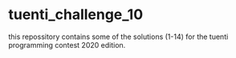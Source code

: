 # tuenti_challenge_10
this repossitory contains some of the solutions (1-14) for the tuenti programming contest 2020 edition.
